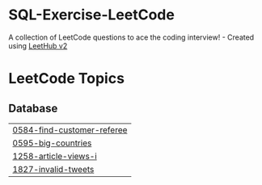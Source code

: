 # SQL-Exercise-LeetCode
A collection of LeetCode questions to ace the coding interview! - Created using [LeetHub v2](https://github.com/arunbhardwaj/LeetHub-2.0)

<!---LeetCode Topics Start-->
# LeetCode Topics
## Database
|  |
| ------- |
| [0584-find-customer-referee](https://github.com/ujwal-jibhkate/SQL-Exercise-LeetCode/tree/master/0584-find-customer-referee) |
| [0595-big-countries](https://github.com/ujwal-jibhkate/SQL-Exercise-LeetCode/tree/master/0595-big-countries) |
| [1258-article-views-i](https://github.com/ujwal-jibhkate/SQL-Exercise-LeetCode/tree/master/1258-article-views-i) |
| [1827-invalid-tweets](https://github.com/ujwal-jibhkate/SQL-Exercise-LeetCode/tree/master/1827-invalid-tweets) |
<!---LeetCode Topics End-->